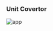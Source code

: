 <h3>Unit Covertor</h3>

![app](https://github.com/user-attachments/assets/7d48d7c4-bb62-42b3-8605-8ffb0748cedf)

